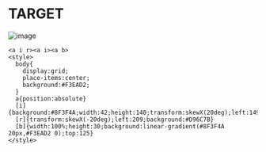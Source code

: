 # TARGET

![image](https://github.com/user-attachments/assets/0504e01d-f359-409b-a45b-9808bbe4b171)

```
<a i r><a i><a b>
<style>
  body{
    display:grid;
    place-items:center;
    background:#F3EAD2;
  }
  a{position:absolute}
  [i]{background:#8F3F4A;width:42;height:140;transform:skewX(20deg);left:149}
  [r]{transform:skewX(-20deg);left:209;background:#D96C7B}
  [b]{width:100%;height:30;background:linear-gradient(#8F3F4A 20px,#F3EAD2 0);top:125}
</style>
```
